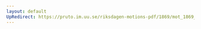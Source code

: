 ```yaml
---
layout: default
UpRedirect: https://pruto.im.uu.se/riksdagen-motions-pdf/1869/mot_1869__fk__40.pdf
---
```

